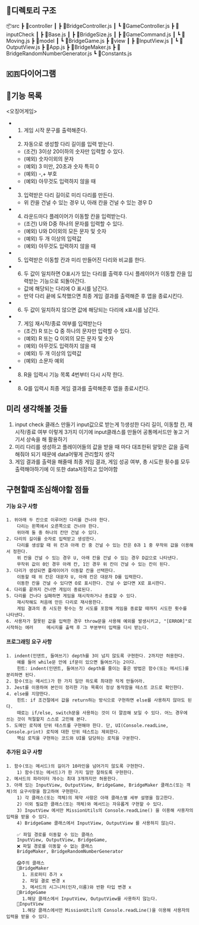 ## 📗디렉토리 구조

📦src
┣ 📂controller
┃ ┣ 📜BridgeController.js
┃ ┗ 📜GameController.js
┣ 📂inputCheck
┃ ┣ 📜Base.js
┃ ┣ 📜BridgeSize.js
┃ ┣ 📜GameCommand.js
┃ ┗ 📜Moving.js
┣ 📂model
┃ ┗ 📜BridgeGame.js
┣ 📂view
┃ ┣ 📜InputView.js
┃ ┗ 📜OutputView.js
┣ 📜App.js
┣ 📜BridgeMaker.js
┣ 📜BridgeRandomNumberGenerator.js
┗ 📜Constants.js

## 🇰🇷다이어그램

## 🍎기능 목록

<오징어게임>

- 1. 게임 시작 문구를 출력해준다.
- 2. 자동으로 생성할 다리 길이를 입력 받는다.
  - (조건) 3이상 20이하의 숫자만 입력할 수 있다.
  - (예외) 숫자이외의 문자
  - (예외) 3 미만, 20초과 숫자 특히 0
  - (예외) -,+ 부호
  - (예외) 아무것도 입력하지 않을 때
- 3. 입력받은 다리 길이로 미리 다리를 만든다.
  - 위 칸을 건널 수 있는 경우 U, 아래 칸을 건널 수 있는 경우 D
- 4. 라운드마다 플레이어가 이동할 칸을 입력받는다.
  - (조건) U와 D중 하나의 문자를 입력할 수 있다.
  - (예외) U와 D이외의 모든 문자 및 숫자
  - (예외) 두 개 이상의 입력값
  - (예외) 아무것도 입력하지 않을 때
- 5. 입력받은 이동할 칸과 미리 만들어진 다리와 비교를 한다.
- 6. 두 값이 일치하면 O표시가 있는 다리를 출력후 다시 플레이어가 이동할 칸을 입력받는 기능으로 되돌아간다.
  - 값에 해당되는 다리에 O 표시를 남긴다.
  - 만약 다리 끝에 도착했으면 최종 게임 결과를 출력해준 후 앱을 종료시킨다.
- 6. 두 값이 일치하지 않으면 값에 해당되는 다리에 x표시를 남긴다.
- 7. 게임 재시작/종료 여부를 입력받는다
  - (조건) R 또는 Q 중 하나의 문자만 입력할 수 있다.
  - (예외) R 또는 Q 이외의 모든 문자 및 숫자
  - (예외) 아무것도 입력하지 않을 때
  - (예외) 두 개 이상의 입력값
  - (예외) 소문자 예외
- 8. R을 입력시 기능 목록 4번부터 다시 시작 한다.
- 8. Q를 입력시 최종 게임 결과를 출력해준후 앱을 종료시킨다.

## 미리 생각해볼 것들

1. input check 클래스 만들기 input값으로 받는게 1)생성한 다리 길이, 이동할 칸, 재시작/종료 여부 이렇게 3가지 이기에 input클래스를 만들어 공통메서드만 놓고 거기서 상속을 해 활용하기
2. 미리 다리를 생성하고 플레이어들의 값을 받을 때 마다 대조한뒤 알맞은 값을 출력해줘야 되기 때문에 data어떻게 관리할지 생각
3. 게임 결과를 출력을 해줄때 최종 게임 결과, 게임 성공 여부, 총 시도한 횟수를 모두 출력해야하기에 이 또한 data저장하고 있어야함

## 구현할때 조심해야할 점들

#### 기능 요구 사항

```
1. 위아래 두 칸으로 이루어진 다리를 건너야 한다.
    다리는 왼쪽에서 오른쪽으로 건너야 한다.
    위아래 둘 중 하나의 칸만 건널 수 있다.
2. 다리의 길이를 숫자로 입력받고 생성한다.
    다리를 생성할 때 위 칸과 아래 칸 중 건널 수 있는 칸은 0과 1 중 무작위 값을 이용해서 정한다.
    위 칸을 건널 수 있는 경우 U, 아래 칸을 건널 수 있는 경우 D값으로 나타낸다.
    무작위 값이 0인 경우 아래 칸, 1인 경우 위 칸이 건널 수 있는 칸이 된다.
3. 다리가 생성되면 플레이어가 이동할 칸을 선택한다.
    이동할 때 위 칸은 대문자 U, 아래 칸은 대문자 D를 입력한다.
    이동한 칸을 건널 수 있다면 O로 표시한다. 건널 수 없다면 X로 표시한다.
4. 다리를 끝까지 건너면 게임이 종료된다.
5. 다리를 건너다 실패하면 게임을 재시작하거나 종료할 수 있다.
    재시작해도 처음에 만든 다리로 재사용한다.
    게임 결과의 총 시도한 횟수는 첫 시도를 포함해 게임을 종료할 때까지 시도한 횟수를 나타낸다.
6. 사용자가 잘못된 값을 입력한 경우 throw문을 사용해 예외를 발생시키고, "[ERROR]"로 시작하는 에러     메시지를 출력 후 그 부분부터 입력을 다시 받는다.
```

#### 프로그래밍 요구 사항

```
1. indent(인덴트, 들여쓰기) depth를 3이 넘지 않도록 구현한다. 2까지만 허용한다.
    예를 들어 while문 안에 if문이 있으면 들여쓰기는 2이다.
    힌트: indent(인덴트, 들여쓰기) depth를 줄이는 좋은 방법은 함수(또는 메서드)를 분리하면 된다.
2. 함수(또는 메서드)가 한 가지 일만 하도록 최대한 작게 만들어라.
3. Jest를 이용하여 본인이 정리한 기능 목록이 정상 동작함을 테스트 코드로 확인한다.
4. else를 지양한다.
    힌트: if 조건절에서 값을 return하는 방식으로 구현하면 else를 사용하지 않아도 된다.
    때로는 if/else, switch문을 사용하는 것이 더 깔끔해 보일 수 있다. 어느 경우에 쓰는 것이 적절할지 스스로 고민해 본다.
5. 도메인 로직에 단위 테스트를 구현해야 한다. 단, UI(Console.readLine, Console.print) 로직에 대한 단위 테스트는 제외한다.
    핵심 로직을 구현하는 코드와 UI를 담당하는 로직을 구분한다.

```

#### 추가된 요구 사항

```
1. 함수(또는 메서드)의 길이가 10라인을 넘어가지 않도록 구현한다.
    1) 함수(또는 메서드)가 한 가지 일만 잘하도록 구현한다.
2. 메서드의 파라미터 개수는 최대 3개까지만 허용한다.
3. 아래 있는 InputView, OutputView, BridgeGame, BridgeMaker 클래스(또는 객체)의 요구사항을 참고하여 구현한다.
    1) 각 클래스(또는 객체)의 제약 사항은 아래 클래스별 세부 설명을 참고한다.
    2) 이외 필요한 클래스(또는 객체)와 메서드는 자유롭게 구현할 수 있다.
    3) InputView 에서만 MissionUtils의 Console.readLine() 을 이용해 사용자의 입력을 받을 수 있다.
    4) BridgeGame 클래스에서 InputView, OutputView 를 사용하지 않는다.

    ✅ 파일 경로를 이동할 수 있는 클래스
    InputView, OutputView, BridgeGame,
    ❌ 파일 경로를 이동할 수 없는 클래스
    BridgeMaker, BridgeRandomNumberGenerator

    😱주의 클래스
    🚒BridgeMaker
      1. 프로퍼티 추가 x
      2. 파일 결로 변경 x
      3. 메서드의 시그니처(인자,이름)와 반환 타입 변경 x
    🚒BridgeGame
      1.해당 클래스에서 InputView, OutputView를 사용하지 않는다.
    🚒InputView
      1.해당 클래스에서만 MissionUtils의 Console.readLine()을 이용해 사용자의 입력을 받을 수 있다.
```
